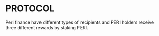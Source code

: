# PROTOCOL

Peri finance have different types of recipients and PERI holders receive three different rewards by staking PERI.

###
